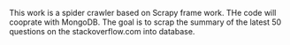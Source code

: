 This work is a spider crawler based on Scrapy frame work.
THe code will cooprate with MongoDB.
The goal is to scrap the summary of the latest 50 questions on the stackoverflow.com into database.

